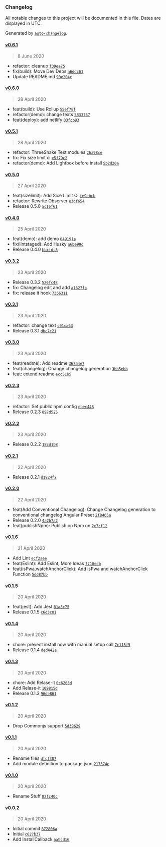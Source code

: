 ### Changelog

All notable changes to this project will be documented in this file. Dates are displayed in UTC.

Generated by [`auto-changelog`](https://github.com/CookPete/auto-changelog).

#### [v0.6.1](https://github.com/Donskelle/pwa-helpers/compare/v0.6.0...v0.6.1)

> 8 June 2020

- refactor: cleanup [`f39ea75`](https://github.com/Donskelle/pwa-helpers/commit/f39ea7556dd74627df77a405361a00e9eff5fe1a)
- fix(build): Move Dev Deps [`a6ddc61`](https://github.com/Donskelle/pwa-helpers/commit/a6ddc61b1eb49f6aecabf8623971554385af02e7)
- Update README.md [`90e204c`](https://github.com/Donskelle/pwa-helpers/commit/90e204c031f3b23c89c47096a2572e8d493d6544)

#### [v0.6.0](https://github.com/Donskelle/pwa-helpers/compare/v0.5.1...v0.6.0)

> 28 April 2020

- feat(build): Use Rollup [`55ef78f`](https://github.com/Donskelle/pwa-helpers/commit/55ef78fd5ba5711f2f6e0b74d777e6a3aa5d8769)
- refactor(demo): change texts [`5833767`](https://github.com/Donskelle/pwa-helpers/commit/58337670d218f579247e0e5ce0cd5bd8193b0530)
- feat(deploy): add netlify [`03fcb93`](https://github.com/Donskelle/pwa-helpers/commit/03fcb93cfebc63c96360b7c85307bc27ed94fa79)

#### [v0.5.1](https://github.com/Donskelle/pwa-helpers/compare/v0.5.0...v0.5.1)

> 28 April 2020

- refactor: ThreeShake Test modules [`26a98ce`](https://github.com/Donskelle/pwa-helpers/commit/26a98ce3304b6b9fd0527e290491e6011411fc35)
- fix: Fix size limit ci [`e5f79c2`](https://github.com/Donskelle/pwa-helpers/commit/e5f79c286ef7830532002d93d8af1e5bfa2869ee)
- refactor(demo): Add Lightbox before install [`5b2d20a`](https://github.com/Donskelle/pwa-helpers/commit/5b2d20a8a0d865a1d990185c7ba4f019f3cb4048)

#### [v0.5.0](https://github.com/Donskelle/pwa-helpers/compare/v0.4.0...v0.5.0)

> 27 April 2020

- feat(sizelimit): Add Sice Limit CI [`fe9ebcb`](https://github.com/Donskelle/pwa-helpers/commit/fe9ebcbe7e712230946a1c5b913f28ab1e54cd5d)
- refactor: Rewrite Observer [`e3df654`](https://github.com/Donskelle/pwa-helpers/commit/e3df6542ec474139e3ca1d151c0ed9ed222e2a69)
- Release 0.5.0 [`ac16f61`](https://github.com/Donskelle/pwa-helpers/commit/ac16f61692e9562c0519d4285183a937d22d3b8b)

#### [v0.4.0](https://github.com/Donskelle/pwa-helpers/compare/v0.3.2...v0.4.0)

> 25 April 2020

- feat(demo): add demo [`049191a`](https://github.com/Donskelle/pwa-helpers/commit/049191ae9a70b53e6e3507b9445f9922524402a7)
- fix(lintstaged): Add Husky [`a6be99d`](https://github.com/Donskelle/pwa-helpers/commit/a6be99d1adc1aa642df6d76e4e870be3984d14a9)
- Release 0.4.0 [`bbcfdc5`](https://github.com/Donskelle/pwa-helpers/commit/bbcfdc50d7b48640d5e674e9f32942b8db606538)

#### [v0.3.2](https://github.com/Donskelle/pwa-helpers/compare/v0.3.1...v0.3.2)

> 23 April 2020

- Release 0.3.2 [`526fc48`](https://github.com/Donskelle/pwa-helpers/commit/526fc487557437be6c1e9588ace06dacf98f46b4)
- fix: Changelog edit and add [`a1627fa`](https://github.com/Donskelle/pwa-helpers/commit/a1627fa39cd45ce43c0c6661c6272572c049872d)
- fix: release it hook [`7366311`](https://github.com/Donskelle/pwa-helpers/commit/7366311a8e3957cad1cd84f16fe14d251fa447e0)

#### [v0.3.1](https://github.com/Donskelle/pwa-helpers/compare/v0.3.0...v0.3.1)

> 23 April 2020

- refactor: change text [`c91ca63`](https://github.com/Donskelle/pwa-helpers/commit/c91ca63f6b1811c207ba3960a3841e9674a913a8)
- Release 0.3.1 [`dbc7c21`](https://github.com/Donskelle/pwa-helpers/commit/dbc7c21b1e600430c65aaba2bbb639205ca20cea)

#### [v0.3.0](https://github.com/Donskelle/pwa-helpers/compare/v0.2.3...v0.3.0)

> 23 April 2020

- feat(readme): Add readme [`367a4e7`](https://github.com/Donskelle/pwa-helpers/commit/367a4e793890f8b867e894fae6a6dc065b282e73)
- feat(changelog): Change changelog generation [`3bb5ebb`](https://github.com/Donskelle/pwa-helpers/commit/3bb5ebb42941d9e881a706f6d5a0f4dcea45143e)
- feat: extend readme [`ecc51b5`](https://github.com/Donskelle/pwa-helpers/commit/ecc51b5dad78e14b7250fa0843d8d3a41f324bc0)

#### [v0.2.3](https://github.com/Donskelle/pwa-helpers/compare/v0.2.2...v0.2.3)

> 23 April 2020

- refactor: Set public npm config [`ebec448`](https://github.com/Donskelle/pwa-helpers/commit/ebec448f7f4816d5c6b6e1fec71ecde5b5d0035b)
- Release 0.2.3 [`897d525`](https://github.com/Donskelle/pwa-helpers/commit/897d52594e02b5400dd77400362daa6633c22b0c)

#### [v0.2.2](https://github.com/Donskelle/pwa-helpers/compare/v0.2.1...v0.2.2)

> 23 April 2020

- Release 0.2.2 [`18cd1b8`](https://github.com/Donskelle/pwa-helpers/commit/18cd1b8a6c25c362c9922ef3db80682b45a4d3ff)

#### [v0.2.1](https://github.com/Donskelle/pwa-helpers/compare/v0.2.0...v0.2.1)

> 22 April 2020

- Release 0.2.1 [`d1824f2`](https://github.com/Donskelle/pwa-helpers/commit/d1824f23594da2b34df7c3dc21c7fc24c137daf4)

#### [v0.2.0](https://github.com/Donskelle/pwa-helpers/compare/v0.1.6...v0.2.0)

> 22 April 2020

- feat(Add Conventional Changelog): Change Changelog generation to conventional changelog Angular Preset [`2f8465a`](https://github.com/Donskelle/pwa-helpers/commit/2f8465a060f11b2b362f1d5c2a7bf64adce0019c)
- Release 0.2.0 [`4a2b7a2`](https://github.com/Donskelle/pwa-helpers/commit/4a2b7a287d1680796b5c84624c6583639ae9578e)
- feat(publishNpm): Publish on Npm on [`2c7cf12`](https://github.com/Donskelle/pwa-helpers/commit/2c7cf128b519883d7ded9295914c616fe17ff25a)

#### [v0.1.6](https://github.com/Donskelle/pwa-helpers/compare/v0.1.5...v0.1.6)

> 21 April 2020

- Add Lint [`ecf2aee`](https://github.com/Donskelle/pwa-helpers/commit/ecf2aee1cc933d9eb93547f38ada6dbae58b845b)
- feat(Eslint): Add Eslint, More Ideas [`f718edb`](https://github.com/Donskelle/pwa-helpers/commit/f718edb490a8ddebb1e90702c02358c04a01dc57)
- feat(isPwa,watchAnchorClick): Add isPwa and watchAnchorClick Function [`5dd87bb`](https://github.com/Donskelle/pwa-helpers/commit/5dd87bb5d11dc48dc481dc8db20b66320a04248b)

#### [v0.1.5](https://github.com/Donskelle/pwa-helpers/compare/v0.1.4...v0.1.5)

> 20 April 2020

- feat(jest): Add Jest [`81a8c75`](https://github.com/Donskelle/pwa-helpers/commit/81a8c75c272f5de8be8882935307a2ee599aa787)
- Release 0.1.5 [`c6d3c81`](https://github.com/Donskelle/pwa-helpers/commit/c6d3c811fd88e260f61ec87844e88138346195c9)

#### [v0.1.4](https://github.com/Donskelle/pwa-helpers/compare/v0.1.3...v0.1.4)

> 20 April 2020

- chore: prevent install now with manual setup call [`7c115f5`](https://github.com/Donskelle/pwa-helpers/commit/7c115f5d9fe3aaaff88531d1e1c26c8723c8d2f7)
- Release 0.1.4 [`ded442a`](https://github.com/Donskelle/pwa-helpers/commit/ded442a2ae9ef775d4a1ced47c57cd125304f910)

#### [v0.1.3](https://github.com/Donskelle/pwa-helpers/compare/v0.1.2...v0.1.3)

> 20 April 2020

- chore: Add Relase-it [`0c6263d`](https://github.com/Donskelle/pwa-helpers/commit/0c6263dca0640b8d690d301fdb08561bba307994)
- Add Relase-it [`109815d`](https://github.com/Donskelle/pwa-helpers/commit/109815da89ddd6dca52431371f5e6347eb196e5c)
- Release 0.1.3 [`96de861`](https://github.com/Donskelle/pwa-helpers/commit/96de8610a14bf277ce38a5a4aca33d1408c8e6f0)

#### [v0.1.2](https://github.com/Donskelle/pwa-helpers/compare/v0.1.1...v0.1.2)

> 20 April 2020

- Drop Commonjs support [`5d39629`](https://github.com/Donskelle/pwa-helpers/commit/5d39629299003c4d76c80c4e682111d14d5ca444)

#### [v0.1.1](https://github.com/Donskelle/pwa-helpers/compare/v0.1.0...v0.1.1)

> 20 April 2020

- Rename files [`dfcf387`](https://github.com/Donskelle/pwa-helpers/commit/dfcf3876d3d5fda85e5872e6be32ea6d01824dcf)
- Add module definition to package.json [`217574e`](https://github.com/Donskelle/pwa-helpers/commit/217574e679e8103378132602f6ee0368d32585ee)

#### [v0.1.0](https://github.com/Donskelle/pwa-helpers/compare/v0.0.2...v0.1.0)

> 20 April 2020

- Rename Stuff [`82fc40c`](https://github.com/Donskelle/pwa-helpers/commit/82fc40cee07696226ff956cb0daae6429955a3e0)

#### v0.0.2

> 20 April 2020

- Initial commit [`872806a`](https://github.com/Donskelle/pwa-helpers/commit/872806ad0795a82658e776a601ce8b8a49567a29)
- Initial [`c627b37`](https://github.com/Donskelle/pwa-helpers/commit/c627b37e30718350b775efb721dc3bbccee2bac2)
- Add InstallCallback [`aabcd16`](https://github.com/Donskelle/pwa-helpers/commit/aabcd16e55bc82863fef96bb24411f66001923a9)
